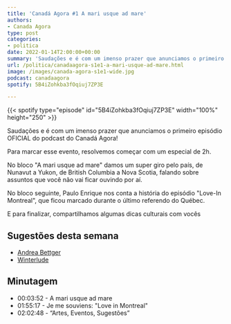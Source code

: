 ```yaml
---
title: 'Canadá Agora #1 A mari usque ad mare'
authors:
- Canada Agora
type: post
categories:
- politica
date: 2022-01-14T2:00:00+00:00
summary: 'Saudações e é com um imenso prazer que anunciamos o primeiro episódio OFICIAL do podcast do Canadá Agora!'
url: /politica/canadaagora-s1e1-a-mari-usque-ad-mare.html
image: /images/canada-agora-s1e1-wide.jpg
podcast: canadaagora
spotify: 5B4iZohkba3fOqiuj7ZP3E

---
```


{{< spotify type="episode" id="5B4iZohkba3fOqiuj7ZP3E" width="100%" height="250" >}}

Saudações e é com um imenso prazer que anunciamos o primeiro episódio OFICIAL do podcast do Canadá Agora!

Para marcar esse evento, resolvemos começar com um especial de 2h.

No bloco "A mari usque ad mare" damos um super giro pelo país, de Nunavut a Yukon, de British Columbia a Nova Scotia, falando sobre assuntos que você não vai ficar ouvindo por aí.

No bloco seguinte, Paulo Enrique nos conta a história do episódio "Love-In Montreal", que ficou marcado durante o último referendo do Québec.

E para finalizar, compartilhamos algumas dicas culturais com vocês

## Sugestões desta semana
- [Andrea Bettger](https://andreabettger.ca/)
- [Winterlude](https://ottawatourism.ca/en/see-and-do/winterlude)

## Minutagem
- 00:03:52 - A mari usque ad mare
- 01:55:17 - Je me souviens: "Love in Montreal"
- 02:02:48 - “Artes, Eventos, Sugestões”
